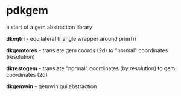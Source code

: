# pdkgem
a start of a gem abstraction library

**dkeqtri** - equilateral triangle wrapper around primTri


**dkgemtores** - translate gem coords (2d) to "normal" coordinates (resolution)

**dkrestogem** - translate "normal" coordinates (by resolution) to gem coordinates (2d)

**dkgemwin** - gemwin gui abstraction

